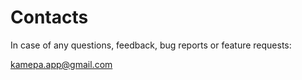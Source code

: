 # Contacts

In case of any questions, feedback, bug reports or feature requests:

kamepa.app@gmail.com
